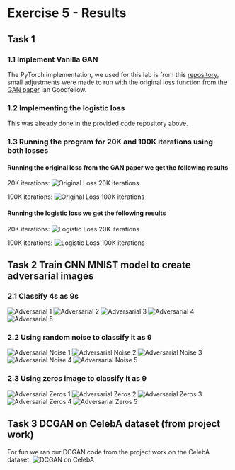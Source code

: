 # Exercise 5 - Results

## Task 1
### 1.1 Implement Vanilla GAN
The PyTorch implementation, we used for this lab is from this
[repository](https://github.com/wiseodd/generative-models), small
adjustments were made to run with the original loss function from the
[GAN paper](https://arxiv.org/abs/1406.2661) Ian Goodfellow.

### 1.2 Implementing the logistic loss
This was already done in the provided code repository above.

### 1.3 Running the program for 20K and 100K iterations using both losses
#### Running the original loss from the GAN paper we get the following results
20K iterations:
![Original Loss 20K iterations](https://raw.githubusercontent.com/Aleman778/Deep-Learning/master/exercises/exercise5/task1_vanilla_gan_20k.png)

100K iterations:
![Original Loss 100K iterations](https://raw.githubusercontent.com/Aleman778/Deep-Learning/master/exercises/exercise5/task1_vanilla_gan_100k.png)

#### Running the logistic loss we get the following results
20K iterations:
![Logistic Loss 20K iterations](https://raw.githubusercontent.com/Aleman778/Deep-Learning/master/exercises/exercise5/task1_vanilla_gan_logistic_loss_20k.png)

100K iterations:
![Logistic Loss 100K iterations](https://raw.githubusercontent.com/Aleman778/Deep-Learning/master/exercises/exercise5/task1_vanilla_gan_logistic_loss_100k.png)

## Task 2 Train CNN MNIST model to create adversarial images
### 2.1 Classify 4s as 9s
![Adversarial 1](https://raw.githubusercontent.com/Aleman778/Deep-Learning/master/exercises/exercise5/task2_adversarial_1.png)
![Adversarial 2](https://raw.githubusercontent.com/Aleman778/Deep-Learning/master/exercises/exercise5/task2_adversarial_2.png)
![Adversarial 3](https://raw.githubusercontent.com/Aleman778/Deep-Learning/master/exercises/exercise5/task2_adversarial_3.png)
![Adversarial 4](https://raw.githubusercontent.com/Aleman778/Deep-Learning/master/exercises/exercise5/task2_adversarial_4.png)
![Adversarial 5](https://raw.githubusercontent.com/Aleman778/Deep-Learning/master/exercises/exercise5/task2_adversarial_5.png)

### 2.2 Using random noise to classify it as 9
![Adversarial Noise 1](https://raw.githubusercontent.com/Aleman778/Deep-Learning/master/exercises/exercise5/task2_adversarial_noise_1.png)
![Adversarial Noise 2](https://raw.githubusercontent.com/Aleman778/Deep-Learning/master/exercises/exercise5/task2_adversarial_noise_2.png)
![Adversarial Noise 3](https://raw.githubusercontent.com/Aleman778/Deep-Learning/master/exercises/exercise5/task2_adversarial_noise_3.png)
![Adversarial Noise 4](https://raw.githubusercontent.com/Aleman778/Deep-Learning/master/exercises/exercise5/task2_adversarial_noise_4.png)
![Adversarial Noise 5](https://raw.githubusercontent.com/Aleman778/Deep-Learning/master/exercises/exercise5/task2_adversarial_noise_5.png)

### 2.3 Using zeros image to classify it as 9
![Adversarial Zeros 1](https://raw.githubusercontent.com/Aleman778/Deep-Learning/master/exercises/exercise5/task2_adversarial_zeros_1.png)
![Adversarial Zeros 2](https://raw.githubusercontent.com/Aleman778/Deep-Learning/master/exercises/exercise5/task2_adversarial_zeros_2.png)
![Adversarial Zeros 3](https://raw.githubusercontent.com/Aleman778/Deep-Learning/master/exercises/exercise5/task2_adversarial_zeros_3.png)
![Adversarial Zeros 4](https://raw.githubusercontent.com/Aleman778/Deep-Learning/master/exercises/exercise5/task2_adversarial_zeros_4.png)
![Adversarial Zeros 5](https://raw.githubusercontent.com/Aleman778/Deep-Learning/master/exercises/exercise5/task2_adversarial_zeros_5.png)

## Task 3 DCGAN on CelebA dataset (from project work)
For fun we ran our DCGAN code from the project work on the CelebA dataset:
![DCGAN on CelebA](https://raw.githubusercontent.com/Aleman778/Deep-Learning/master/exercises/exercise5/task3_dcgan_celeba)
